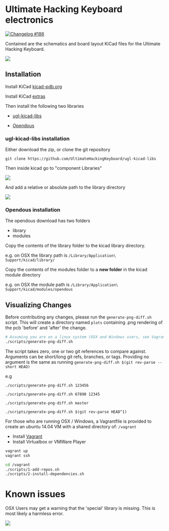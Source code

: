 Ultimate Hacking Keyboard electronics
=====================================

[![Changelog #186](https://img.shields.io/badge/changelog-%23186-lightgrey.svg)](https://changelog.com/186)

Contained are the schematics and board layout KiCad files for the Ultimate Hacking Keyboard.

![](https://www.crowdsupply.com/img/e94f/addon-modules-2-white-1_png_project-body.jpg)


## Installation

Install KiCad [kicad-pdb.org](http://kicad-pcb.org/)

Install KiCad [extras](http://kicad-pcb.org/download/)

Then install the following two libraries

- [ugl-kicad-libs](https://code.google.com/p/opendous/downloads/detail?name=KiCad_Libraries-2012-10-18.zip&can=2&q=)

- [Opendous](https://code.google.com/p/opendous/downloads/detail?name=KiCad_Libraries-2012-10-18.zip&can=2&q=)

### ugl-kicad-libs installation

Either download the zip, or clone the git repository

    git clone https://github.com/UltimateHackingKeyboard/ugl-kicad-libs

Then inside kicad go to "component Libraries"

![](http://cl.ly/0N3o1H0f0004/Screen%20Shot%202015-12-12%20at%209.17.23%20PM%20(1).png)

And add a relative or absolute path to the library directory


![](http://cl.ly/370E262O052g/kicad.png)


### Opendous installation

The opendous download has two folders

- library
- modules

Copy the contents of the library folder to the kicad library directory.

e.g. on OSX the library path is `/Library/Application\ Support/kicad/library/`

Copy the contents of the modules folder to a **new folder** in the kicad module directory


e.g. on OSX the module path is `/Library/Application\ Support/kicad/modules/opendous`

## Visualizing Changes

Before contributing any changes, please run the `generate-png-diff.sh` script. This will create a directory named `plots` containing .png rendering of the pcb 'before' and 'after' the change.

```bash
# Assuming you are on a linux system (OSX and Windows users, see Vagrant instructions below)
./scripts/generate-png-diff.sh
```

The script takes zero, one or two git references to compare against. Arguments can be short/long git refs, branches, or tags. Providing no argument is the same as running `generate-png-diff.sh $(git rev-parse --short HEAD)`

e.g  

`./scripts/generate-png-diff.sh 123456`

`./scripts/generate-png-diff.sh 67890 12345`

`./scripts/generate-png-diff.sh master`

`./scripts/generate-png-diff.sh $(git rev-parse HEAD^1)`

For those who are running OSX / Windows, a Vagrantfile is provided to create an ubuntu 14.04 VM with a shared directory of: `/vagrant`

- Install [Vagrant](https://www.vagrantup.com/)
- Install Virtualbox or VMWare Player

```bash
vagrant up
vagrant ssh

cd /vagrant
./scripts/1-add-repos.sh
./scripts/2-install-dependencies.sh
```

# Known issues

OSX Users may get a warning that the 'special' library is missing. This is most likely a harmless error.

![](http://cl.ly/2S0J3y2D3x3A/Screen%20Shot%202015-12-12%20at%207.48.11%20PM.png)